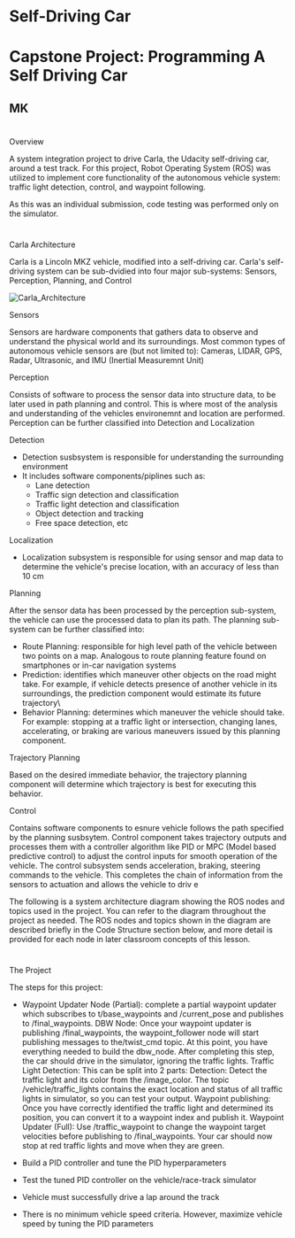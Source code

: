 # **Self-Driving Car**
# **Capstone Project: Programming A Self Driving Car**

## MK

#
Overview

A system integration project to drive Carla, the Udacity self-driving car, around a test track. For this project, Robot Operating System (ROS) was utilized to implement core functionality of the autonomous vehicle system: traffic light detection, control, and waypoint following. 

As this was an individual submission, code testing was performed only on the simulator.

[//]: # (Image References)

[image1]: ./Writeup_IV/Carla_Architecture.png "Carla_Architecture"


#
Carla Architecture

Carla is a Lincoln MKZ vehicle, modified into a self-driving car. Carla's self-driving system can be sub-dvidied into four major sub-systems: Sensors, Perception, Planning, and Control

![][image1]

Sensors

Sensors are hardware components that gathers data to observe and understand the physical world and its surroundings. Most common types of autonomous vehicle sensors are (but not limited to): Cameras, LIDAR, GPS, Radar, Ultrasonic, and IMU (Inertial Measuremnt Unit)

Perception

Consists of software to process the sensor data into structure data, to be later used in path planning and control. This is where most of the analysis and understanding of the vehicles environemnt and location are performed. Perception can be further classified into Detection and Localization

Detection

- Detection susbsystem is responsible for understanding the surrounding environment
- It includes software components/piplines such as: 
  - Lane detection 
  - Traffic sign detection and classification
  - Traffic light detection and classification
  - Object detection and tracking
  - Free space detection, etc

Localization

- Localization subsystem is responsible for using sensor and map data to determine the vehicle's precise location, with an accuracy of less than 10 cm

Planning

After the sensor data has been processed by the perception sub-system, the vehicle can use the processed data to plan its path. The planning sub-system can be further classified into:
- Route Planning: responsible for high level path of the vehicle between two points on a map. Analogous to route planning feature found on smartphones or in-car navigation systems
- Prediction: identifies which maneuver other objects on the road might take. For example, if vehicle detects presence of another vehicle in its surroundings, the prediction component would estimate its future trajectory\
- Behavior Planning: determines which maneuver the vehicle should take. For example: stopping at a traffic light or intersection, changing lanes, accelerating, or braking are various maneuvers issued by this planning component.

Trajectory Planning

Based on the desired immediate behavior, the trajectory planning component will determine which trajectory is best for executing this behavior.

Control

Contains software components  to esnure vehicle follows the path specified by the planning susbsytem. Control component takes trajectory outputs and processes them with a controller algorithm like PID or MPC (Model based predictive control) to adjust the control inputs for smooth operation of the vehicle. The control subsystem sends acceleration, braking, steering commands to the vehicle. This completes the chain of information from the sensors to actuation and allows the vehicle to driv e

The following is a system architecture diagram showing the ROS nodes and topics used in the project. You can refer to the diagram throughout the project as needed. The ROS nodes and topics shown in the diagram are described briefly in the Code Structure section below, and more detail is provided for each node in later classroom concepts of this lesson.

#
The Project

The steps for this project:

* Waypoint Updater Node (Partial): complete a partial waypoint updater which subscribes to t/base_waypoints and /current_pose and publishes to /final_waypoints.
DBW Node: Once your waypoint updater is publishing /final_waypoints, the waypoint_follower node will start publishing messages to the/twist_cmd topic. At this point, you have everything needed to build the dbw_node. After completing this step, the car should drive in the simulator, ignoring the traffic lights.
Traffic Light Detection: This can be split into 2 parts:
Detection: Detect the traffic light and its color from the /image_color. The topic /vehicle/traffic_lights contains the exact location and status of all traffic lights in simulator, so you can test your output.
Waypoint publishing: Once you have correctly identified the traffic light and determined its position, you can convert it to a waypoint index and publish it.
Waypoint Updater (Full): Use /traffic_waypoint to change the waypoint target velocities before publishing to /final_waypoints. Your car should now stop at red traffic lights and move when they are green.

* Build a PID controller and tune the PID hyperparameters
* Test the tuned PID controller on the vehicle/race-track simulator
* Vehicle must successfully drive a lap around the track
* There is no minimum vehicle speed criteria. However, maximize vehicle speed by tuning the PID parameters

